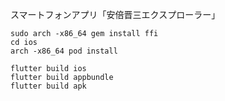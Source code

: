 スマートフォンアプリ「安倍晋三エクスプローラー」

```
sudo arch -x86_64 gem install ffi
cd ios
arch -x86_64 pod install
```

```
flutter build ios
flutter build appbundle
flutter build apk
```